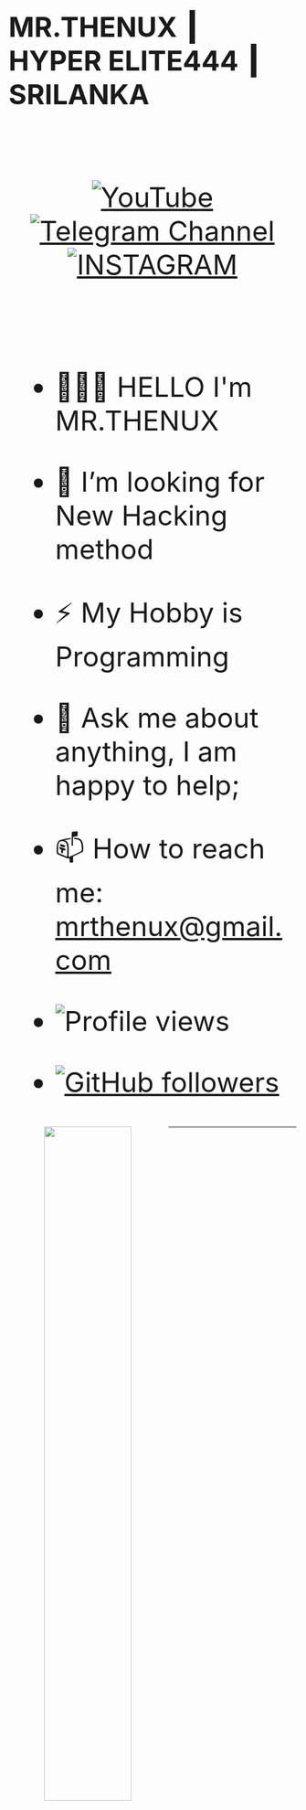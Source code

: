 <html>
<p><b><font size="20"> MR.THENUX ┃ HYPER ELITE444 ┃ SRILANKA </b></p>
<br/>
	
<!-- Code by Mr.Thenux -->
	
<p align="center">
<a href="https://youtube.com/channel/UC2Nsn8q4MWE8pkDVsQcGsog"> <img title="YouTube" src="https://img.shields.io/badge/YouTube-black?style=for-the-badge&logo=Youtube"></a> 
<a href="https://t.me/thenuxmods"> <img title="Telegram Channel" src="https://img.shields.io/badge/Telegram-black?style=for-the-badge&logo=Telegram"></a>
<a href="https://www.instagram.com/thenux_modz/"> <img title="INSTAGRAM" src="https://img.shields.io/badge/Instagram-black?style=for-the-badge&logo=Instagram"></a>
</p>

&nbsp;
- 👨🏽‍💻 HELLO I'm MR.THENUX
- 🤔 I’m looking for New Hacking method
- ⚡️ My Hobby is Programming
- 💬 Ask me about anything, I am happy to help;
- 📫 How to reach me: mrthenux@gmail.com
 
- ![Profile views](https://gpvc.arturio.dev/HyperElite444)
- [![GitHub followers](https://img.shields.io/github/followers/HyperElite444.svg?style=social&label=Follow&maxAge=2592000)](https://github.com/HyperElite444?tab=followers)
<p align="center">
<img width="55%" align="left" src="https://github-readme-stats.vercel.app/api?username=HyperElite444&&show_icons=true&title_color=ffffff&icon_color=bb2acf&text_color=daf7dc&bg_color=151515">
</p>

<hr style="height:2px;border-width:0;color:gray;background-color:gray">

<p align="center">
<a href="https://github.com/HyperElite444"><img title="THENUX MODz" src="https://github-readme-stats.vercel.app/api/top-langs/?username=HyperElite444&layout=compact"></a></p>
 <footer>
    <p><a href="https://github.com/HyperElite444" alt="MR.THENUX"> <img src="https://img.shields.io/badge/Author-Mr.Thenux-success?style=flat&logo=github" /> </a>  
	<p><img src="https://img.shields.io/badge/POWERED BY-2b2e4d?style=for-the-badge&logoColor=ff0000"><img title="mrhyper404" src="https://img.shields.io/badge/TX-black?style=for-the-badge&logo=Hacker"></a></p>
</footer>
</html>
